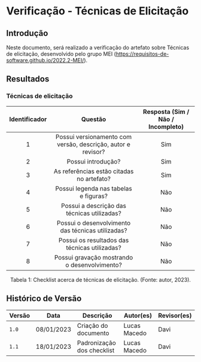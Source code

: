 # Verificação - Técnicas de Elicitação

## Introdução

Neste documento, será realizado a verificação do artefato sobre Técnicas de elicitação, desenvolvido pelo grupo MEI (<https://requisitos-de-software.github.io/2022.2-MEI/>).

## Resultados

### Técnicas de elicitação

| Identificador |                           Questão                            | Resposta (Sim / Não / Incompleto) |
| :-----------: | :----------------------------------------------------------: | :-------------------------------: |
|       1       | Possui versionamento com versão, descrição, autor e revisor? |                Sim                |
|       2       |                      Possui introdução?                      |                Sim                |
|       3       |          As referências estão citadas no artefato?           |                Sim                |
|       4       |            Possui legenda nas tabelas e figuras?             |                Não                |
|       5       |         Possui a descrição das técnicas utilizadas?          |                Não                |
|       6       |      Possui o desenvolvimento das técnicas utilizadas?       |                Não                |
|       7       |        Possui os resultados das técnicas utilizadas?         |                Não                |
|       8       |         Possui gravação mostrando o desenvolvimento?         |                Não                |

<div style="text-align: center">
<p>
Tabela 1: Checklist acerca de técnicas de elicitação. (Fonte: autor, 2023).
</p>
</div>

## Histórico de Versão

| Versão | Data       | Descrição                  | Autor(es)    | Revisor(es) |
| ------ | ---------- | -------------------------- | ------------ | ----------- |
| `1.0`  | 08/01/2023 | Criação do documento       | Lucas Macedo | Davi        |
| `1.1`  | 18/01/2023 | Padronização dos checklist | Lucas Macedo | Davi        |

